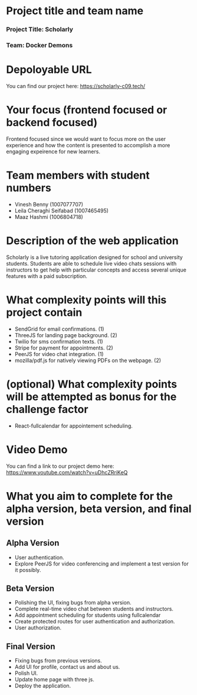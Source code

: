 # Project title and team name

### Project Title: Scholarly

### Team: Docker Demons

# Depoloyable URL

You can find our project here: https://scholarly-c09.tech/
# Your focus (frontend focused or backend focused)

Frontend focused since we would want to focus more on the user experience and how the content is presented to accomplish a more engaging expeirence for new learners.

# Team members with student numbers

- Vinesh Benny (1007077707)
- Leila Cheraghi Seifabad (1007465495)
- Maaz Hashmi (1006804718)

# Description of the web application

Scholarly is a live tutoring application designed for school and university students. Students are able to schedule live video chats sessions with instructors to get help with particular concepts and access several unique features with a paid subscription.

# What complexity points will this project contain

- SendGrid for email confirmations. (1)
- ThreeJS for landing page background. (2)
- Twilio for sms confirmation texts. (1)
- Stripe for payment for appointments. (2)
- PeerJS for video chat integration. (1)
- mozilla/pdf.js for natively viewing PDFs on the webpage. (2)

# (optional) What complexity points will be attempted as bonus for the challenge factor

- React-fullcalendar for appointement scheduling.

# Video Demo

You can find a link to our project demo here:
https://www.youtube.com/watch?v=uDhcZRriKeQ

# What you aim to complete for the alpha version, beta version, and final version

## Alpha Version

- User authentication.
- Explore PeerJS for video conferencing and implement a test version for it possibly.

## Beta Version

- Polishing the UI, fixing bugs from alpha version.
- Complete real-time video chat between students and instructors.
- Add appointment scheduling for students using fullcalendar
- Create protected routes for user authentication and authorization.
- User authorization.

## Final Version

- Fixing bugs from previous versions.
- Add UI for profile, contact us and about us.
- Polish UI.
- Update home page with three js.
- Deploy the application.
